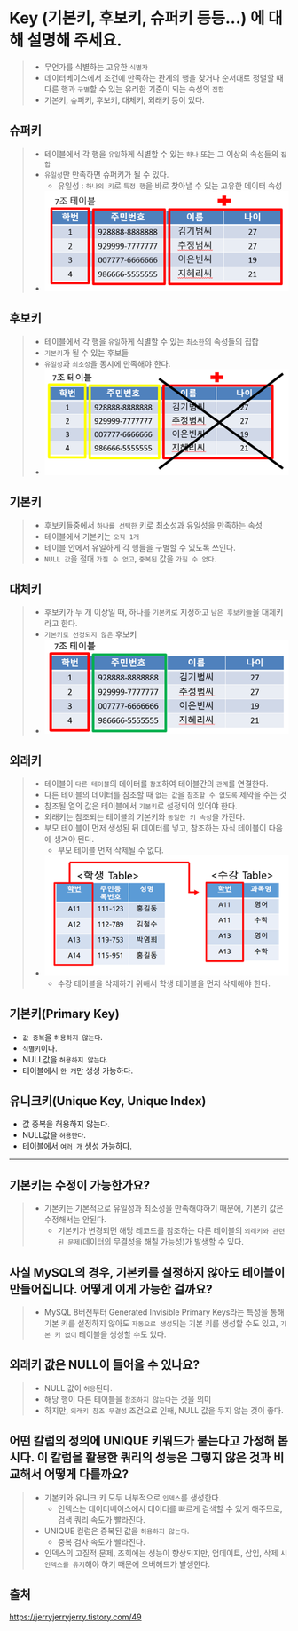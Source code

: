 # Key (기본키, 후보키, 슈퍼키 등등...) 에 대해 설명해 주세요.
> - 무언가를 식별하는 고유한 `식별자`
> - 데이터베이스에서 조건에 만족하는 관계의 행을 찾거나 순서대로 정렬할 때 다른 행과 `구별`할 수 있는 유리한 기준이 되는 속성의 `집합`
> - 기본키, 슈퍼키, 후보키, 대체키, 외래키 등이 있다.

## 슈퍼키
> - 테이블에서 각 행을 `유일`하게 식별할 수 있는 `하나` 또는 그 이상의 속성들의 `집합`
> - `유일성`만 만족하면 슈퍼키가 될 수 있다.
>   - 유일성 : `하나의 키`로 `특정 행`을 바로 찾아낼 수 있는 고유한 데이터 속성
> - ![img.png](img.png)

## 후보키
> - 테이블에서 각 행을 `유일`하게 식별할 수 있는 `최소한`의 속성들의 집합
> - `기본키`가 될 수 있는 후보들
> - `유일성`과 `최소성`을 동시에 만족해야 한다.
> - ![img_1.png](img_1.png)

## 기본키
> - 후보키들중에서 `하나를 선택한` 키로 최소성과 유일성을 만족하는 속성
> - 테이블에서 기본키는 `오직 1개`
> - 테이블 안에서 유일하게 각 행들을 구별할 수 있도록 쓰인다.
> - `NULL 값`을 절대 `가질 수 없고`, `중복된` 값을 `가질 수 없다`.

## 대체키
> - 후보키가 두 개 이상일 때, 하나를 `기본키`로 지정하고 `남은 후보키`들을 대체키라고 한다.
> - `기본키로 선정되지 않은` 후보키
> - ![img_2.png](img_2.png)

## 외래키
> - 테이블이 `다른 테이블`의 데이터를 `참조`하여 테이블간의 `관계`를 연결한다.
> - 다른 테이블의 데이터를 참조할 때 `없는 값`을 `참조할 수 없도록` 제약을 주는 것
> - 참조될 열의 값은 테이블에서 `기본키`로 설정되어 있어야 한다.
> - 외래키는 참조되는 테이블의 기본키와 `동일한 키 속성`을 가진다.
> - 부모 테이블이 먼저 생성된 뒤 데이터를 넣고, 참조하는 자식 테이블이 다음에 생겨야 된다.
>   - 부모 테이블 먼저 삭제될 수 없다.
> - ![img_3.png](img_3.png)
>   - 수강 테이블을 삭제하기 위해서 학생 테이블을 먼저 삭제해야 한다.

## 기본키(Primary Key)
- `값 중복`을 `허용하지 않는다`.
- `식별키`이다.
- NULL값을 `허용하지 않는다`.
- 테이블에서 `한 개`만 생성 가능하다.
## 유니크키(Unique Key, Unique Index)
- 값 중복을 허용하지 않는다.
- NULL값을 `허용한다`.
- 테이블에서 `여러 개` 생성 가능하다.

---

## 기본키는 수정이 가능한가요?
> - 기본키는 기본적으로 유일성과 최소성을 만족해야하기 때문에, 기본키 값은 수정해서는 안된다.
>   - 기본키가 변경되면 해당 레코드를 참조하는 다른 테이블의 `외래키와 관련된 문제`(데이터의 무결성을 해칠 가능성)가 발생할 수 있다.

## 사실 MySQL의 경우, 기본키를 설정하지 않아도 테이블이 만들어집니다. 어떻게 이게 가능한 걸까요?
> - MySQL 8버전부터 Generated Invisible Primary Keys라는 특성을 통해 기본 키를 설정하지 않아도 `자동으로 생성`되는 기본 키를 생성할 수도 있고, `기본 키 없이` 테이블을 생성할 수도 있다.

## 외래키 값은 NULL이 들어올 수 있나요?
> - NULL 값이 `허용`된다.
> - 해당 행이 다른 테이블을 `참조하지 않는다`는 것을 의미
> - 하지만, `외래키 참조 무결성` 조건으로 인해, NULL 값을 두지 않는 것이 좋다.

## 어떤 칼럼의 정의에 UNIQUE 키워드가 붙는다고 가정해 봅시다. 이 칼럼을 활용한 쿼리의 성능은 그렇지 않은 것과 비교해서 어떻게 다를까요?
> - 기본키와 유니크 키 모두 내부적으로 `인덱스`를 생성한다.
>   - 인덱스는 데이터베이스에서 데이터를 빠르게 검색할 수 있게 해주므로, 검색 쿼리 속도가 빨라진다.
> - UNIQUE 컬럼은 중복된 값을 `허용하지 않는다`.
>   - 중복 검사 속도가 빨라진다.
> - 인덱스의 고질적 문제, 조회에는 성능이 향상되지만, 업데이트, 삽입, 삭제 시 `인덱스를 유지`해야 하기 때문에 오버헤드가 발생한다.

## 출처
https://jerryjerryjerry.tistory.com/49